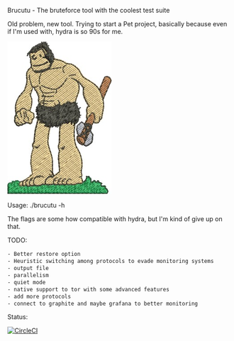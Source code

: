 Brucutu - The bruteforce tool with the coolest test suite

Old problem, new tool. Trying to start a Pet project, basically because even
if I'm used with, hydra is so 90s for me. 

![brucutu](brucutu.jpg)


Usage: ./brucutu -h

The flags are some how compatible with hydra, but I'm kind of give up on that.


TODO:

    - Better restore option
    - Heuristic switching among protocols to evade monitoring systems
    - output file
    - parallelism 
    - quiet mode
    - native support to tor with some advanced features
    - add more protocols
    - connect to graphite and maybe grafana to better monitoring


Status:

[![CircleCI](https://circleci.com/gh/vpereira/brucutu.svg?style=svg&circle-token=ac317a178e248d31fba8efd6352af94acada1f5b)](https://circleci.com/gh/vpereira/brucutu)
